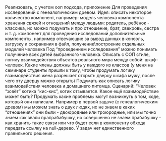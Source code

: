 Реализовать, с учетом ооп подхода, приложение Для проведения исследований с 
генеалогическим древом. Идея: описать некоторое количество компонент, 
например: модель человека компонента хранения связей и отношений между людьми: 
родитель, ребёнок - классика, но можно подумать и про отношение, брат, свекровь, 
сестра и т. д. компонент для проведения исследований дополнительные компоненты, 
например отвечающие за вывод данных в консоль, загрузку и сохранения в файл, 
получение\построение отдельных моделей человека Под “проведением исследования” 
можно понимать получение всех детей выбранного человека. Описать с ООП стиле, 
логику взаимодействия объектов реального мира между собой: шкаф-человек. Какие 
члены должны быть у каждого из классов (у меня на семинаре студенты пришли к тому, 
чтобы продумать логику взаимодействия жена разрешает открыть дверцу шкафа мужу, 
после чего эту дверцу можно открыть) Подумать как описать логику взаимодействия 
человека и домашнего питомца. Сценарий: “Человек “зовёт” котика “кис-кис”, котик 
отзывается. Какое ещё взаимодействие может быть? Продумать какие проблемы могут 
возникнуть в том, коде, который они написали. Например в первой задаче 
(с генеалогическим древом) мы можем знать о двух людях, но не знаем в каких 
“отношениях” они были - двоюродные или троюродные, или мы точно знаем как звали 
прапрабабушку, но совершенно не знаем прабабушку - как хранить такие связи или 
что будет если в компоненту обхода передать ссылку на null-дерево. У задач нет 
единственного правильного решения.